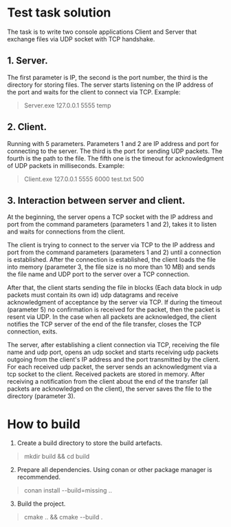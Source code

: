 # Test task solution

The task is to write two console applications Client and Server that exchange files via UDP socket with TCP handshake.

## 1. Server.
The first parameter is IP, the second is the port number, the third is the directory for storing files.
The server starts listening on the IP address of the port and waits for the client to connect via TCP.
Example:
> Server.exe 127.0.0.1 5555 temp

## 2. Client.
Running with 5 parameters. Parameters 1 and 2 are IP address and port for connecting to the server. The third is the port for sending UDP packets. The fourth is the path to the file. The fifth one is the timeout for acknowledgment of UDP packets in milliseconds.
Example:
> Client.exe 127.0.0.1 5555 6000 test.txt 500

## 3. Interaction between server and client.
At the beginning, the server opens a TCP socket with the IP address and port from the command parameters (parameters 1 and 2), takes it to listen and waits for connections from the client.

The client is trying to connect to the server via TCP to the IP address and port from the command parameters (parameters 1 and 2) until a connection is established. After the connection is established, the client loads the file into memory (parameter 3, the file size is no more than 10 MB) and sends the file name and UDP port to the server over a TCP connection.

After that, the client starts sending the file in blocks (Each data block in udp packets must contain its own id) udp datagrams and receive acknowledgment of acceptance by the server via TCP.
If during the timeout (parameter 5) no confirmation is received for the packet, then the packet is resent via UDP. In the case when all packets are acknowledged, the client notifies the TCP server of the end of the file transfer, closes the TCP connection, exits.

The server, after establishing a client connection via TCP, receiving the file name and udp port, opens an udp socket and starts receiving udp packets outgoing from the client's IP address and the port transmitted by the client.
For each received udp packet, the server sends an acknowledgment via a tcp socket to the client. Received packets are stored in memory. After receiving a notification from the client about the end of the transfer (all packets are acknowledged on the client), the server saves the file to the directory (parameter 3).

# How to build
1. Create a build directory to store the build artefacts.
> mkdir build && cd build
2. Prepare all dependencies. Using conan or other package manager is recommended.
> conan install --build=missing ..
3. Build the project.
> cmake .. && cmake --build .